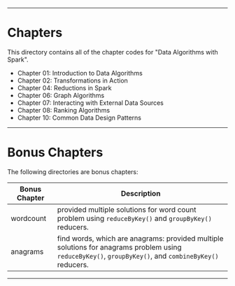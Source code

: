 ----
# Chapters

This directory contains all of the chapter codes for "Data Algorithms with Spark".

* Chapter 01: Introduction to Data Algorithms
* Chapter 02: Transformations in Action
* Chapter 04: Reductions in Spark
* Chapter 06: Graph Algorithms
* Chapter 07: Interacting with External Data Sources
* Chapter 08: Ranking Algorithms
* Chapter 10: Common Data Design Patterns

----

# Bonus Chapters

The following directories are bonus chapters:

  
| Bonus Chapter                | Description                               | 
|------------------------------|-------------------------------------------|
| wordcount|  provided multiple solutions for word count problem using `reduceByKey()` and `groupByKey()` reducers.  |
| anagrams |  find words, which are anagrams: provided multiple solutions for anagrams problem using `reduceByKey()`, `groupByKey()`, and `combineByKey()` reducers. |

----